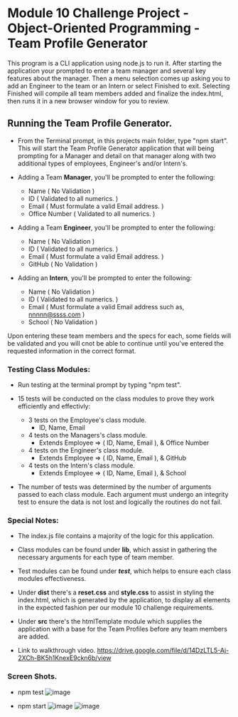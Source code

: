 # Module 10 Challenge Project - Object-Oriented Programming - Team Profile Generator
This program is a CLI application using node.js to run it. After starting the application your prompted to enter a team manager and several key features about the manager. Then a menu selection comes up asking you to add an Engineer to the team or an Intern or select Finished to exit. Selecting Finished will compile all team members added and finalize the index.html, then runs it in a new browser window for you to review.


## Running the Team Profile Generator.
* From the Terminal prompt, in this projects main folder, type "npm start". This will start the Team Profile Generator application that will being prompting for a Manager and detail on that manager along with two additional types of employees, Engineer's and/or Intern's.

* Adding a Team <b>Manager</b>, you'll be prompted to enter the following:
    - Name          ( No Validation )
    - ID            ( Validated to all numerics. )
    - Email         ( Must formulate a valid Email address. )
    - Office Number ( Validated to all numerics. )

* Adding a Team <b>Engineer</b>, you'll be prompted to enter the following:
    - Name          ( No Validation )
    - ID            ( Validated to all numerics. )
    - Email         ( Must formulate a valid Email address. )
    - GitHub        ( No Validation )

* Adding an <b>Intern</b>, you'll be prompted to enter the following:
    - Name          ( No Validation )
    - ID            ( Validated to all numerics. )
    - Email         ( Must formulate a valid Email address such as, nnnnn@ssss.com )
    - School        ( No Validation )

Upon entering these team members and the specs for each, some fields will be validated and you will cnot be able to continue until you've entered the requested information in the correct format.


### Testing Class Modules:
* Run testing at the terminal prompt by typing "npm test".

* 15 tests will be conducted on the class modules to prove they work efficiently and effectivly:
    - 3 tests on the Employee's class module.
        - ID, Name, Email
    - 4 tests on the Managers's class module.
        - Extends Employee => ( ID, Name, Email ), & Office Number
    - 4 tests on the Engineer's class module.
        - Extends Employee => ( ID, Name, Email ), & GitHub
    - 4 tests on the Intern's class module. 
        - Extends Employee => ( ID, Name, Email ), & School

* The number of tests was determined by the number of arguments passed to each class module. Each argument must undergo an integrity test to ensure the data is not lost and logically the routines do not fail.


### Special Notes:
* The index.js file contains a majority of the logic for this application.

* Class modules can be found under <b>lib</b>, which assist in gathering the necessary arguments for each type of team member.

* Test modules can be found under <b>_test_</b>, which helps to ensure each class modules effectiveness.

* Under <b>dist</b> there's a <b>reset.css</b> and <b>style.css</b> to assist in styling the index.html, which is generated by the application, to  display all elements in the expected fashion per our module 10 challenge requirements.

* Under <b>src</b> there's the htmlTemplate module which supplies the application with a base for the Team Profiles before any team members are added.

* Link to walkthrough video.
https://drive.google.com/file/d/14DzLTL5-Aj-2XCh-BK5h1KnexE9ckn6b/view


### Screen Shots.
* npm test
![image](https://user-images.githubusercontent.com/108200823/192569889-4d01607d-a06f-46f9-b05b-65ae07149a58.png)


* npm start
![image](https://user-images.githubusercontent.com/108200823/192570102-af47c256-7164-4f7e-964d-c16bc68f598e.png)
![image](https://user-images.githubusercontent.com/108200823/192570263-ead6b391-29bc-4a38-a0ea-c2f7318976e9.png)


